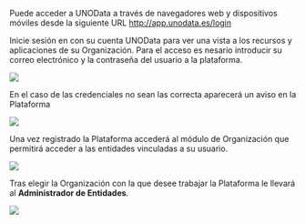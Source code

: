 Puede acceder a UNOData a través de navegadores web y dispositivos móviles desde la siguiente URL <http://app.unodata.es/login>

Inicie sesión en con su cuenta UNOData para ver una vista a los recursos y aplicaciones de su Organización. Para el acceso es nesario introducir su correo electrónico y la contraseña del usuario a la plataforma.

![](img/UNOData_Manual_de_UNOData.002.png)

En el caso de las credenciales no sean las correcta aparecerá un aviso en la Plataforma

![](img/UNOData_Manual_de_UNOData.003.png)

Una vez registrado la Plataforma accederá al módulo de Organización que permitirá acceder a las entidades vinculadas a su usuario.

![](img/UNOData_Manual_de_UNOData.004.png)

Tras elegir la Organización con la que desee trabajar la Plataforma le llevará al **Administrador de Entidades**.

![](img/UNOData_Manual_de_UNOData.005.png)